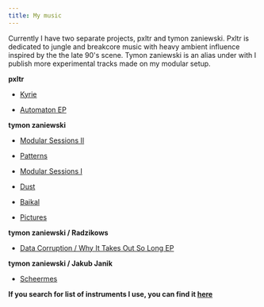 ```yaml
---
title: My music
---
```


Currently I have two separate projects, pxltr and tymon zaniewski.
Pxltr is dedicated to jungle and breakcore music with heavy ambient influence inspired by the the late 90's scene.
Tymon zaniewski is an alias under with I publish more experimental tracks made on my modular setup.

**pxltr**

* [Kyrie](/music/kyrie)

* [Automaton EP](/music/automaton)

**tymon zaniewski**

* [Modular Sessions II](/music/modular-sessions-ii)

* [Patterns](/music/patterns)

* [Modular Sessions I](/music/modular-sessions-i)

* [Dust](/music/dust)

* [Baikal](/music/baikal)

* [Pictures](/music/pictures)

**tymon zaniewski / Radzikows**

* [Data Corruption / Why It Takes Out So Long EP](/music/data-corruption)

**tymon zaniewski / Jakub Janik**

* [Scheermes](/music/scheermes)

**If you search for list of instruments I use, you can find it [here](/instruments)**